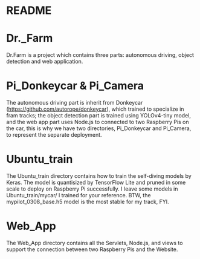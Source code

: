 # README

# Dr._Farm
Dr.Farm is a project which contains three parts: autonomous driving, object detection and web application.

# Pi_Donkeycar & Pi_Camera
The autonomous driving part is inherit from Donkeycar (https://github.com/autorope/donkeycar), which trained to specialize in fram tracks; the object detection part is trained using YOLOv4-tiny model, and the web app part uses Node.js to connected to two Raspberry Pis on the car, this is why we have two directories, Pi_Donkeycar and Pi_Camera, to represent the separate deployment.

# Ubuntu_train
The Ubuntu_train directory contains how to train the self-diving models by Keras. The model is quantisized by TensorFlow Lite and pruned in some scale to deploy on Raspberry Pi successfully. I leave some models in Ubuntu_train/mycar/ I trained for your reference. BTW, the mypilot_0308_base.h5 model is the most stable for my track, FYI.

# Web_App
The Web_App directory contains all the Servlets, Node.js, and views to support the connection between two Raspberry Pis and the Website.
